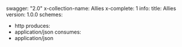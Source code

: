 swagger: "2.0"
x-collection-name: Allies
x-complete: 1
info:
  title: Allies
  version: 1.0.0
schemes:
- http
produces:
- application/json
consumes:
- application/json